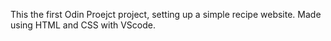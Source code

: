 This the first Odin Proejct project, setting up a simple recipe website. Made using HTML and CSS with VScode.